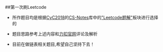 ##第一次刷Leetcode

* 所作题目均是根据[CyC2018](https://github.com/CyC2018)的[CS-Notes](https://github.com/CyC2018/CS-Notes)库中的["Leetcode题解"](https://github.com/CyC2018/CS-Notes/blob/master/notes/Leetcode%20%E9%A2%98%E8%A7%A3%20-%20%E7%9B%AE%E5%BD%95.md)板块进行选择的

* 题目思路参考上述内容和[力扣官网](https://leetcode-cn.com/)评论及解析

* 目前在做链表相关题目,希望自己坚持下去！

